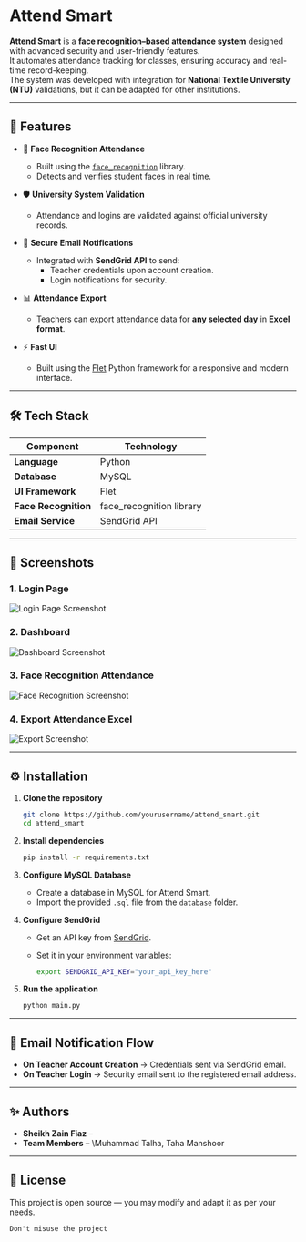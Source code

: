 
# Attend Smart

**Attend Smart** is a **face recognition–based attendance system** designed with advanced security and user-friendly features.  
It automates attendance tracking for classes, ensuring accuracy and real-time record-keeping.  
The system was developed with integration for **National Textile University (NTU)** validations, but it can be adapted for other institutions.

---

## 📌 Features

- 🎯 **Face Recognition Attendance**
  - Built using the [`face_recognition`](https://github.com/ageitgey/face_recognition) library.
  - Detects and verifies student faces in real time.

- 🛡 **University System Validation**
  - Attendance and logins are validated against official university records.

- 📧 **Secure Email Notifications**
  - Integrated with **SendGrid API** to send:
    - Teacher credentials upon account creation.
    - Login notifications for security.
  
- 📊 **Attendance Export**
  - Teachers can export attendance data for **any selected day** in **Excel format**.

- ⚡ **Fast UI**
  - Built using the [Flet](https://flet.dev) Python framework for a responsive and modern interface.

---

## 🛠 Tech Stack

| Component            | Technology |
|----------------------|------------|
| **Language**         | Python     |
| **Database**         | MySQL      |
| **UI Framework**     | Flet       |
| **Face Recognition** | face_recognition library |
| **Email Service**    | SendGrid API |

---


## 📸 Screenshots

### 1. Login Page

![Login Page Screenshot](path/to/login_screenshot.png)

### 2. Dashboard

![Dashboard Screenshot](path/to/dashboard_screenshot.png)

### 3. Face Recognition Attendance

![Face Recognition Screenshot](path/to/face_recognition_screenshot.png)

### 4. Export Attendance Excel

![Export Screenshot](path/to/export_screenshot.png)

---

## ⚙️ Installation

1. **Clone the repository**

   ```bash
   git clone https://github.com/yourusername/attend_smart.git
   cd attend_smart
   ```

2. **Install dependencies**

   ```bash
   pip install -r requirements.txt
   ```

3. **Configure MySQL Database**

   * Create a database in MySQL for Attend Smart.
   * Import the provided `.sql` file from the `database` folder.

4. **Configure SendGrid**

   * Get an API key from [SendGrid](https://sendgrid.com).
   * Set it in your environment variables:

     ```bash
     export SENDGRID_API_KEY="your_api_key_here"
     ```

5. **Run the application**

   ```bash
   python main.py
   ```

---

## 📧 Email Notification Flow

* **On Teacher Account Creation** → Credentials sent via SendGrid email.
* **On Teacher Login** → Security email sent to the registered email address.

---

## ✨ Authors

* **Sheikh Zain Fiaz** – 
* **Team Members** – \Muhammad Talha, Taha Manshoor

---

## 📜 License

This project is open source — you may modify and adapt it as per your needs.

```
Don't misuse the project
```
